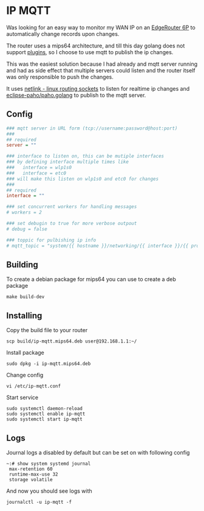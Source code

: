 # IP MQTT

Was looking for an easy way to monitor my WAN IP on an [EdgeRouter 6P](https://eu.store.ui.com/eu/en/products/er-6p) to automatically change records upon changes. 

The router uses a mips64 architecture, and till this day golang does not support [plugins,](https://github.com/golang/go/issues/21222) so I choose to use mqtt to publish the ip changes.

This was the easiest solution because I had already and mqtt server running and had as side effect that multiple servers could listen and the router itself was only responsible to push the changes.     

It uses [netlink - linux routing sockets](netlink.go) to listen for realtime ip changes and [eclipse-paho/paho.golang](https://github.com/eclipse-paho/paho.golang) to publish to the mqtt server.

## Config

```ini
### mqtt server in URL form (tcp://username:password@host:port)
###
## required
server = ""

### interface to listen on, this can be mutiple interfaces
### by defining interface multiple times like
###   interface = wlp1s0
###   interface = etc0
### will make this listen on wlp1s0 and etc0 for changes
###
## required
interface = ""

### set concurrent workers for handling messages
# workers = 2

### set debugin to true for more verbose outpout
# debug = false

### toppic for pulbishing ip info
# mqtt_topic = "system/{{ hostname }}/networking/{{ interface }}/{{ protocol(ipv4|ipv6) }}"
```

## Building

To create a debian package for mips64 you can use to create a deb package 

```
make build-dev
```

## Installing

Copy the build file to your router 

```
scp build/ip-mqtt.mips64.deb user@192.168.1.1:~/
```

Install package

```
sudo dpkg -i ip-mqtt.mips64.deb
```

Change config

```
vi /etc/ip-mqtt.conf
```

Start service

```
sudo systemctl daemon-reload
sudo systemctl enable ip-mqtt
sudo systemctl start ip-mqtt
```

## Logs

Journal logs a disabled by default but can be set on with following config  

```
~:# show system systemd journal
 max-retention 60
 runtime-max-use 32
 storage volatile
```

And now you should see logs with

```
journalctl -u ip-mqtt -f
```
